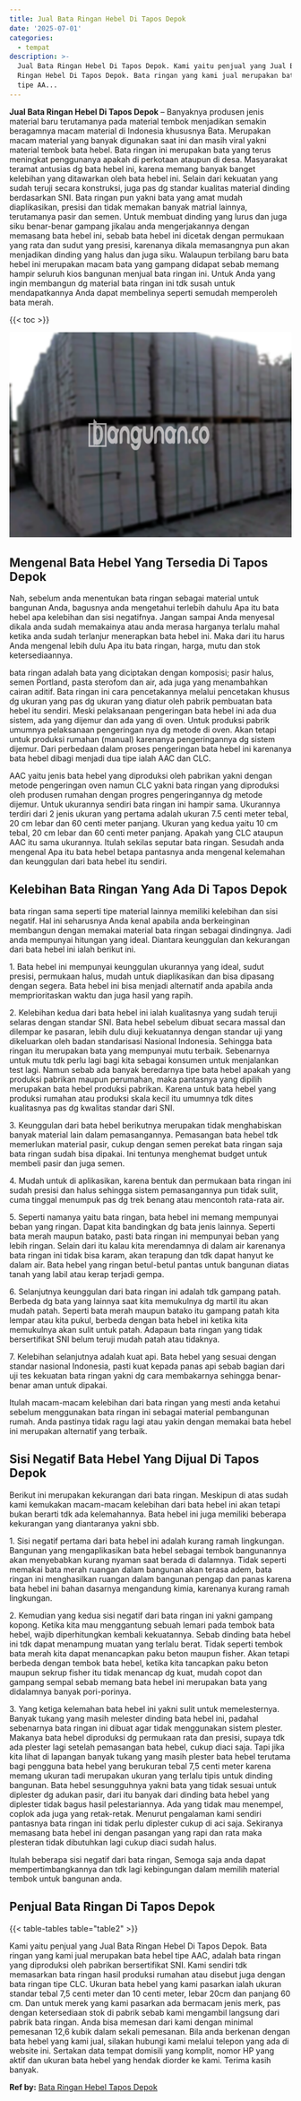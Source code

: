 ```yaml
---
title: Jual Bata Ringan Hebel Di Tapos Depok
date: '2025-07-01'
categories:
  - tempat
description: >-
  Jual Bata Ringan Hebel Di Tapos Depok. Kami yaitu penjual yang Jual Bata
  Ringan Hebel Di Tapos Depok. Bata ringan yang kami jual merupakan bata hebel
  tipe AA...
---
```


**Jual Bata Ringan Hebel Di Tapos Depok** – Banyaknya produsen jenis material baru terutamanya pada material tembok menjadikan semakin beragamnya macam material di Indonesia khususnya Bata. Merupakan macam material yang banyak digunakan saat ini dan masih viral yakni material tembok bata hebel. Bata ringan ini merupakan bata yang terus meningkat penggunanya apakah di perkotaan ataupun di desa. Masyarakat teramat antusias dg bata hebel ini, karena memang banyak banget kelebihan yang ditawarkan oleh bata hebel ini. Selain dari kekuatan yang sudah teruji secara konstruksi, juga pas dg standar kualitas material dinding berdasarkan SNI. Bata ringan pun yakni bata yang amat mudah diaplikasikan, presisi dan tidak memakan banyak matrial lainnya, terutamanya pasir dan semen. Untuk membuat dinding yang lurus dan juga siku benar-benar gampang jikalau anda mengerjakannya dengan memasang bata hebel ini, sebab bata hebel ini dicetak dengan permukaan yang rata dan sudut yang presisi, karenanya dikala memasangnya pun akan menjadikan dinding yang halus dan juga siku. Walaupun terbilang baru bata hebel ini merupakan macam bata yang gampang didapat sebab memang hampir seluruh kios bangunan menjual bata ringan ini. Untuk Anda yang ingin membangun dg material bata ringan ini tdk susah untuk mendapatkannya Anda dapat membelinya seperti semudah memperoleh bata merah.

{{< toc >}}

![Jual Bata Ringan Hebel Di Tapos Depok](/images/jual-hebel-murah-17.png)

## Mengenal Bata Hebel Yang Tersedia Di Tapos Depok

Nah, sebelum anda menentukan bata ringan sebagai material untuk bangunan Anda, bagusnya anda mengetahui terlebih dahulu Apa itu bata hebel apa kelebihan dan sisi negatifnya. Jangan sampai Anda menyesal dikala anda sudah memakainya atau anda merasa harganya terlalu mahal ketika anda sudah terlanjur menerapkan bata hebel ini. Maka dari itu harus Anda mengenal lebih dulu Apa itu bata ringan, harga, mutu dan stok ketersediaannya.

bata ringan adalah bata yang diciptakan dengan komposisi; pasir halus, semen Portland, pasta sterofom dan air, ada juga yang menambahkan cairan aditif. Bata ringan ini cara pencetakannya melalui pencetakan khusus dg ukuran yang pas dg ukuran yang diatur oleh pabrik pembuatan bata hebel itu sendiri. Meski pelaksanaan pengeringan bata hebel ini ada dua sistem, ada yang dijemur dan ada yang di oven. Untuk produksi pabrik umumnya pelaksanaan pengeringan nya dg metode di oven. Akan tetapi untuk produksi rumahan (manual) karenanya pengeringannya dg sistem dijemur. Dari perbedaan dalam proses pengeringan bata hebel ini karenanya bata hebel dibagi menjadi dua tipe ialah AAC dan CLC.

AAC yaitu jenis bata hebel yang diproduksi oleh pabrikan yakni dengan metode pengeringan oven namun CLC yakni bata ringan yang diproduksi oleh produsen rumahan dengan progres pengeringannya dg metode dijemur. Untuk ukurannya sendiri bata ringan ini hampir sama. Ukurannya terdiri dari 2 jenis ukuran yang pertama adalah ukuran 7.5 centi meter tebal, 20 cm lebar dan 60 centi meter panjang. Ukuran yang kedua yaitu 10 cm tebal, 20 cm lebar dan 60 centi meter panjang. Apakah yang CLC ataupun AAC itu sama ukurannya. Itulah sekilas seputar bata ringan. Sesudah anda mengenal Apa itu bata hebel betapa pantasnya anda mengenal kelemahan dan keunggulan dari bata hebel itu sendiri.

## Kelebihan Bata Ringan Yang Ada Di Tapos Depok

bata ringan sama seperti tipe material lainnya memiliki kelebihan dan sisi negatif. Hal ini seharusnya Anda kenal apabila anda berkeinginan membangun dengan memakai material bata ringan sebagai dindingnya. Jadi anda mempunyai hitungan yang ideal. Diantara keunggulan dan kekurangan dari bata hebel ini ialah berikut ini.

1\. Bata hebel ini mempunyai keunggulan ukurannya yang ideal, sudut presisi, permukaan halus, mudah untuk diaplikasikan dan bisa dipasang dengan segera. Bata hebel ini bisa menjadi alternatif anda apabila anda memprioritaskan waktu dan juga hasil yang rapih.

2\. Kelebihan kedua dari bata hebel ini ialah kualitasnya yang sudah teruji selaras dengan standar SNI. Bata hebel sebelum dibuat secara massal dan dilempar ke pasaran, lebih dulu diuji kekuatannya dengan standar uji yang dikeluarkan oleh badan standarisasi Nasional Indonesia. Sehingga bata ringan itu merupakan bata yang mempunyai mutu terbaik. Sebenarnya untuk mutu tdk perlu lagi bagi kita sebagai konsumen untuk menjalankan test lagi. Namun sebab ada banyak beredarnya tipe bata hebel apakah yang produksi pabrikan maupun perumahan, maka pantasnya yang dipilih merupakan bata hebel produksi pabrikan. Karena untuk bata hebel yang produksi rumahan atau produksi skala kecil itu umumnya tdk dites kualitasnya pas dg kwalitas standar dari SNI.

3\. Keunggulan dari bata hebel berikutnya merupakan tidak menghabiskan banyak material lain dalam pemasangannya. Pemasangan bata hebel tdk memerlukan material pasir, cukup dengan semen perekat bata ringan saja bata ringan sudah bisa dipakai. Ini tentunya menghemat budget untuk membeli pasir dan juga semen.

4\. Mudah untuk di aplikasikan, karena bentuk dan permukaan bata ringan ini sudah presisi dan halus sehingga sistem pemasangannya pun tidak sulit, cuma tinggal menumpuk pas dg trek benang atau mencontoh rata-rata air.

5\. Seperti namanya yaitu bata ringan, bata hebel ini memang mempunyai beban yang ringan. Dapat kita bandingkan dg bata jenis lainnya. Seperti bata merah maupun batako, pasti bata ringan ini mempunyai beban yang lebih ringan. Selain dari itu kalau kita merendamnya di dalam air karenanya bata ringan ini tidak bisa karam, akan terapung dan tdk dapat hanyut ke dalam air. Bata hebel yang ringan betul-betul pantas untuk bangunan diatas tanah yang labil atau kerap terjadi gempa.

6\. Selanjutnya keunggulan dari bata ringan ini adalah tdk gampang patah. Berbeda dg bata yang lainnya saat kita memukulnya dg martil itu akan mudah patah. Seperti bata merah maupun batako itu gampang patah kita lempar atau kita pukul, berbeda dengan bata hebel ini ketika kita memukulnya akan sulit untuk patah. Adapaun bata ringan yang tidak bersertifikat SNI belum teruji mudah patah atau tidaknya.

7\. Kelebihan selanjutnya adalah kuat api. Bata hebel yang sesuai dengan standar nasional Indonesia, pasti kuat kepada panas api sebab bagian dari uji tes kekuatan bata ringan yakni dg cara membakarnya sehingga benar-benar aman untuk dipakai.

Itulah macam-macam kelebihan dari bata ringan yang mesti anda ketahui sebelum menggunakan bata ringan ini sebagai material pembangunan rumah. Anda pastinya tidak ragu lagi atau yakin dengan memakai bata hebel ini merupakan alternatif yang terbaik.

## Sisi Negatif Bata Hebel Yang Dijual Di Tapos Depok

Berikut ini merupakan kekurangan dari bata ringan. Meskipun di atas sudah kami kemukakan macam-macam kelebihan dari bata hebel ini akan tetapi bukan berarti tdk ada kelemahannya. Bata hebel ini juga memiliki beberapa kekurangan yang diantaranya yakni sbb.

1\. Sisi negatif pertama dari bata hebel ini adalah kurang ramah lingkungan. Bangunan yang mengaplikasikan bata hebel sebagai tembok bangunannya akan menyebabkan kurang nyaman saat berada di dalamnya. Tidak seperti memakai bata merah ruangan dalam bangunan akan terasa adem, bata ringan ini menghasilkan ruangan dalam bangunan pengap dan panas karena bata hebel ini bahan dasarnya mengandung kimia, karenanya kurang ramah lingkungan.

2\. Kemudian yang kedua sisi negatif dari bata ringan ini yakni gampang kopong. Ketika kita mau menggantung sebuah lemari pada tembok bata hebel, wajib diperhitungkan kembali kekuatannya. Sebab dinding bata hebel ini tdk dapat menampung muatan yang terlalu berat. Tidak seperti tembok bata merah kita dapat menancapkan paku beton maupun fisher. Akan tetapi berbeda dengan tembok bata hebel, ketika kita tancapkan paku beton maupun sekrup fisher itu tidak menancap dg kuat, mudah copot dan gampang sempal sebab memang bata hebel ini merupakan bata yang didalamnya banyak pori-porinya.

3\. Yang ketiga kelemahan bata hebel ini yakni sulit untuk memelesternya. Banyak tukang yang masih melester dinding bata hebel ini, padahal sebenarnya bata ringan ini dibuat agar tidak menggunakan sistem plester. Makanya bata hebel diproduksi dg permukaan rata dan presisi, supaya tdk ada plester lagi setelah pemasangan bata hebel, cukup diaci saja. Tapi jika kita lihat di lapangan banyak tukang yang masih plester bata hebel terutama bagi pengguna bata hebel yang berukuran tebal 7,5 centi meter karena memang ukuran tadi merupakan ukuran yang terlalu tipis untuk dinding bangunan. Bata hebel sesungguhnya yakni bata yang tidak sesuai untuk diplester dg adukan pasir, dari itu banyak dari dinding bata hebel yang diplester tidak bagus hasil pelestariannya. Ada yang tidak mau menempel, coplok ada juga yang retak-retak. Menurut pengalaman kami sendiri pantasnya bata ringan ini tidak perlu diplester cukup di aci saja. Sekiranya memasang bata hebel ini dengan pasangan yang rapi dan rata maka plesteran tidak dibutuhkan lagi cukup diaci sudah halus.

Itulah beberapa sisi negatif dari bata ringan, Semoga saja anda dapat mempertimbangkannya dan tdk lagi kebingungan dalam memilih material tembok untuk bangunan anda.

## Penjual Bata Ringan Di Tapos Depok

{{< table-tables table="table2" >}}

Kami yaitu penjual yang Jual Bata Ringan Hebel Di Tapos Depok. Bata ringan yang kami jual merupakan bata hebel tipe AAC, adalah bata ringan yang diproduksi oleh pabrikan bersertifikat SNI. Kami sendiri tdk memasarkan bata ringan hasil produksi rumahan atau disebut juga dengan bata ringan tipe CLC. Ukuran bata hebel yang kami pasarkan ialah ukuran standar tebal 7,5 centi meter dan 10 centi meter, lebar 20cm dan panjang 60 cm. Dan untuk merek yang kami pasarkan ada bermacam jenis merk, pas dengan ketersediaan stok di pabrik sebab kami mengambil langsung dari pabrik bata ringan. Anda bisa memesan dari kami dengan minimal pemesanan 12,6 kubik dalam sekali pemesanan. Bila anda berkenan dengan bata hebel yang kami jual, silakan hubungi kami melalui telepon yang ada di website ini. Sertakan data tempat domisili yang komplit, nomor HP yang aktif dan ukuran bata hebel yang hendak diorder ke kami. Terima kasih banyak.

**Ref by:** [Bata Ringan Hebel Tapos Depok](https://id.wikipedia.org/wiki/Bata)

